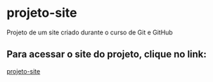 # projeto-site
 Projeto de um site criado durante o curso de Git e GitHub

## Para acessar o site do projeto, clique no link:
[projeto-site](https://allefchristian.github.io/projeto-site/)

